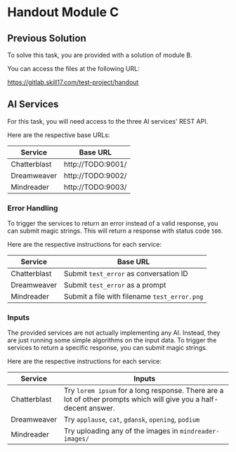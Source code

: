 # Handout Module C

## Previous Solution

To solve this task, you are provided with a solution of module B.

You can access the files at the following URL:

https://gitlab.skill17.com/test-project/handout

## AI Services

For this task, you will need access to the three AI services' REST API.

Here are the respective base URLs:

| Service      | Base URL          |
|--------------|-------------------|
| Chatterblast | http://TODO:9001/ |
| Dreamweaver  | http://TODO:9002/ |
| Mindreader   | http://TODO:9003/ |

### Error Handling

To trigger the services to return an error instead of a valid response, you can submit magic strings. This will return a
response with status code `500`.

Here are the respective instructions for each service:

| Service      | Base URL                                     |
|--------------|----------------------------------------------|
| Chatterblast | Submit `test_error` as conversation ID       |
| Dreamweaver  | Submit `test_error` as a prompt              |
| Mindreader   | Submit a file with filename `test_error.png` |

### Inputs

The provided services are not actually implementing any AI. Instead, they are just running some simple algorithms on
the input data. To trigger the services to return a specific response, you can submit magic strings.

Here are the respective instructions for each service:

| Service      | Inputs                                                                                                            |
|--------------|-------------------------------------------------------------------------------------------------------------------|
| Chatterblast | Try `lorem ipsum` for a long response. There are a lot of other prompts which will give you a half-decent answer. |
| Dreamweaver  | Try `applause`, `cat`, `gdansk`, `opening`, `podium`                                                              |
| Mindreader   | Try uploading any of the images in `mindreader-images/`                                                           |
